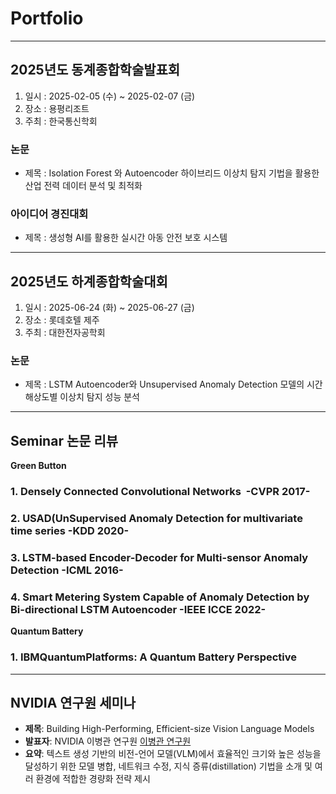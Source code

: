 # Portfolio

---

## 2025년도 동계종합학술발표회

1. 일시 : 2025-02-05 (수) ~ 2025-02-07 (금)
2. 장소 : 용평리조트
3. 주최 : 한국통신학회
### 논문
  - 제목 : Isolation Forest 와 Autoencoder 하이브리드 이상치 탐지 기법을 활용한 산업 전력 데이터 분석 및 최적화
### 아이디어 경진대회
  - 제목 : 생성형 AI를 활용한 실시간 아동 안전 보호 시스템

---

## 2025년도 하계종합학술대회

1. 일시 : 2025-06-24 (화) ~ 2025-06-27 (금)
2. 장소 : 롯데호텔 제주
3. 주최 : 대한전자공학회
### 논문
  - 제목 : LSTM Autoencoder와 Unsupervised Anomaly Detection 모델의 시간 해상도별 이상치 탐지 성능 분석

---

## Seminar 논문 리뷰

**Green Button**
### 1. Densely Connected Convolutional Networks ​ -CVPR 2017-
### 2. USAD(UnSupervised Anomaly Detection for multivariate time series  -KDD 2020-
### 3. LSTM-based Encoder-Decoder for Multi-sensor Anomaly Detection  -ICML 2016-
### 4. Smart Metering System Capable of Anomaly Detection by Bi-directional LSTM Autoencoder  -IEEE ICCE 2022-

**Quantum Battery**
### 1. IBMQuantumPlatforms: A Quantum Battery Perspective

---

##  NVIDIA 연구원 세미나

- **제목**: Building High-Performing, Efficient-size Vision Language Models  
- **발표자**: NVIDIA 이병관 연구원  [이병관 연구원](https://sites.google.com/view/byungkwanlee)
- **요약**: 텍스트 생성 기반의 비전-언어 모델(VLM)에서 효율적인 크기와 높은 성능을 달성하기 위한 모델 병합, 네트워크 수정, 지식 증류(distillation) 기법을 소개 및 여러 환경에 적합한 경량화 전략 제시
